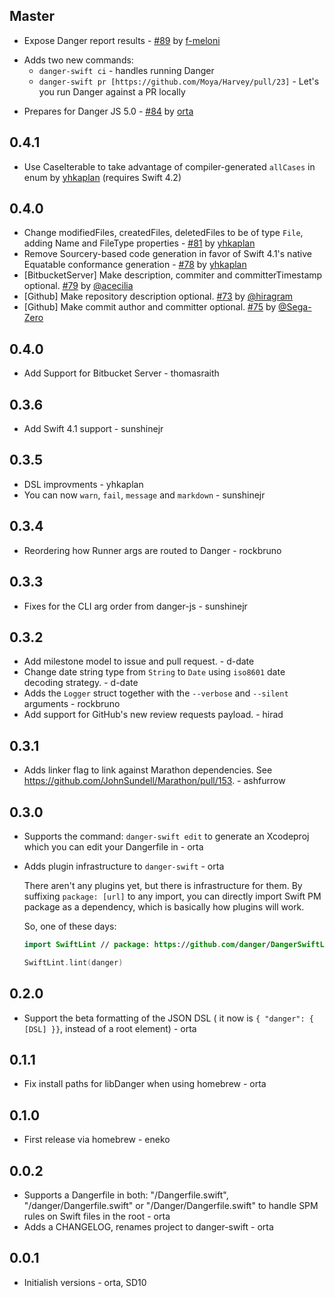 <!--

// Please add your own contribution below inside the Master section, no need to
// set a version number, that happens during a deploy.
//
// These docs are aimed at users rather than danger developers, so please limit technical
// terminology in here.

-->

## Master

* Expose Danger report results - [#89](https://github.com/danger/danger-swift/pull/89) by [f-meloni](https://github.com/f-meloni)
- Adds two new commands: 
    - `danger-swift ci` - handles running Danger
    - `danger-swift pr [https://github.com/Moya/Harvey/pull/23]` - Let's you run Danger against a PR locally

* Prepares for Danger JS 5.0 - [#84](https://github.com/danger/danger-swift/pull/84) by [orta](https://github.com/orta)

## 0.4.1

* Use CaseIterable to take advantage of compiler-generated `allCases` in enum by [yhkaplan](https://github.com/yhkaplan) (requires Swift 4.2)

## 0.4.0

* Change modifiedFiles, createdFiles, deletedFiles to be of type `File`, adding Name and FileType properties - [#81](https://github.com/danger/danger-swift/pull/81) by [yhkaplan](https://github.com/yhkaplan)
* Remove Sourcery-based code generation in favor of Swift 4.1's native Equatable conformance generation - [#78](https://github.com/danger/danger-swift/pull/78) by [yhkaplan](https://github.com/yhkaplan)
* [BitbucketServer] Make description, commiter and committerTimestamp optional. [#79](https://github.com/danger/danger-swift/pull/79) by [@acecilia](https://github.com/acecilia)
* [Github] Make repository description optional. [#73](https://github.com/danger/danger-swift/pull/73) by [@hiragram](https://github.com/hiragram)
* [Github] Make commit author and committer optional. [#75](https://github.com/danger/danger-swift/pull/75) by [@Sega-Zero](https://github.com/Sega-Zero)

## 0.4.0

* Add Support for Bitbucket Server - thomasraith

## 0.3.6

* Add Swift 4.1 support - sunshinejr

## 0.3.5

* DSL improvments - yhkaplan
* You can now `warn`, `fail`, `message` and `markdown` - sunshinejr

## 0.3.4

* Reordering how Runner args are routed to Danger - rockbruno

## 0.3.3

* Fixes for the CLI arg order from danger-js - sunshinejr

## 0.3.2

* Add milestone model to issue and pull request. - d-date
* Change date string type from `String` to `Date` using `iso8601` date decoding strategy. - d-date
* Adds the `Logger` struct together with the `--verbose` and `--silent` arguments - rockbruno
* Add support for GitHub's new review requests payload. - hirad

## 0.3.1

* Adds linker flag to link against Marathon dependencies. See https://github.com/JohnSundell/Marathon/pull/153. - ashfurrow

## 0.3.0

* Supports the command: `danger-swift edit` to generate an Xcodeproj which you can edit your Dangerfile in - orta
* Adds plugin infrastructure to `danger-swift` - orta

  There aren't any plugins yet, but there is infrastructure for them. By suffixing `package: [url]` to any import, you
  can directly import Swift PM package as a dependency, which is basically how plugins will work.

  So, one of these days:

  ```swift
  import SwiftLint // package: https://github.com/danger/DangerSwiftLint.git

  SwiftLint.lint(danger)
  ```

## 0.2.0

* Support the beta formatting of the JSON DSL ( it now is `{ "danger": { [DSL] }}`, instead of a root element) - orta

## 0.1.1

* Fix install paths for libDanger when using homebrew - orta

## 0.1.0

* First release via homebrew - eneko

## 0.0.2

* Supports a Dangerfile in both: "/Dangerfile.swift", "/danger/Dangerfile.swift" or "/Danger/Dangerfile.swift" to handle
  SPM rules on Swift files in the root - orta
* Adds a CHANGELOG, renames project to danger-swift - orta

## 0.0.1

* Initialish versions - orta, SD10
